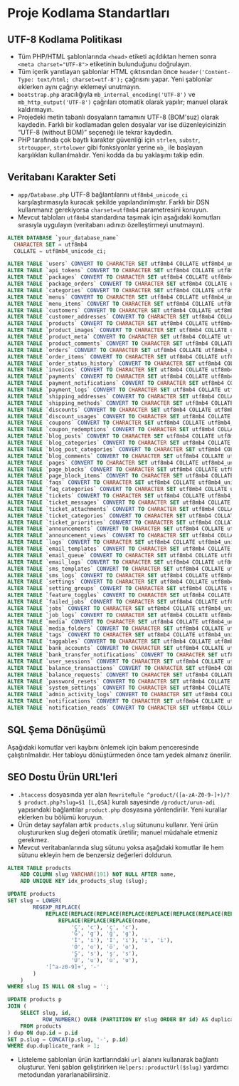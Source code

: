 # Proje Kodlama Standartları

## UTF-8 Kodlama Politikası
- Tüm PHP/HTML şablonlarında `<head>` etiketi açıldıktan hemen sonra `<meta charset="UTF-8">` etiketinin bulunduğunu doğrulayın.
- Tüm içerik yanıtlayan şablonlar HTML çıktısından önce `header('Content-Type: text/html; charset=utf-8');` çağrısını yapar. Yeni şablonlar eklerken aynı çağrıyı eklemeyi unutmayın.
- `bootstrap.php` aracılığıyla `mb_internal_encoding('UTF-8')` ve `mb_http_output('UTF-8')` çağrıları otomatik olarak yapılır; manuel olarak kaldırmayın.
- Projedeki metin tabanlı dosyaların tamamını UTF-8 (BOM'suz) olarak kaydedin. Farklı bir kodlamadan gelen dosyalar var ise düzenleyicinizin “UTF-8 (without BOM)” seçeneği ile tekrar kaydedin.
- PHP tarafında çok baytlı karakter güvenliği için `strlen`, `substr`, `strtoupper`, `strtolower` gibi fonksiyonlar yerine `mb_` ile başlayan karşılıkları kullanılmalıdır. Yeni kodda da bu yaklaşımı takip edin.

## Veritabanı Karakter Seti
- `app/Database.php` UTF-8 bağlantılarını `utf8mb4_unicode_ci` karşılaştırmasıyla kuracak şekilde yapılandırılmıştır. Farklı bir DSN kullanmanız gerekiyorsa `charset=utf8mb4` parametresini koruyun.
- Mevcut tabloları `utf8mb4` standardına taşımak için aşağıdaki komutları sırasıyla uygulayın (veritabanı adınızı özelleştirmeyi unutmayın).

```sql
ALTER DATABASE `your_database_name`
  CHARACTER SET = utf8mb4
  COLLATE = utf8mb4_unicode_ci;

ALTER TABLE `users` CONVERT TO CHARACTER SET utf8mb4 COLLATE utf8mb4_unicode_ci;
ALTER TABLE `api_tokens` CONVERT TO CHARACTER SET utf8mb4 COLLATE utf8mb4_unicode_ci;
ALTER TABLE `packages` CONVERT TO CHARACTER SET utf8mb4 COLLATE utf8mb4_unicode_ci;
ALTER TABLE `package_orders` CONVERT TO CHARACTER SET utf8mb4 COLLATE utf8mb4_unicode_ci;
ALTER TABLE `categories` CONVERT TO CHARACTER SET utf8mb4 COLLATE utf8mb4_unicode_ci;
ALTER TABLE `menus` CONVERT TO CHARACTER SET utf8mb4 COLLATE utf8mb4_unicode_ci;
ALTER TABLE `menu_items` CONVERT TO CHARACTER SET utf8mb4 COLLATE utf8mb4_unicode_ci;
ALTER TABLE `customers` CONVERT TO CHARACTER SET utf8mb4 COLLATE utf8mb4_unicode_ci;
ALTER TABLE `customer_addresses` CONVERT TO CHARACTER SET utf8mb4 COLLATE utf8mb4_unicode_ci;
ALTER TABLE `products` CONVERT TO CHARACTER SET utf8mb4 COLLATE utf8mb4_unicode_ci;
ALTER TABLE `product_images` CONVERT TO CHARACTER SET utf8mb4 COLLATE utf8mb4_unicode_ci;
ALTER TABLE `product_meta` CONVERT TO CHARACTER SET utf8mb4 COLLATE utf8mb4_unicode_ci;
ALTER TABLE `product_comments` CONVERT TO CHARACTER SET utf8mb4 COLLATE utf8mb4_unicode_ci;
ALTER TABLE `orders` CONVERT TO CHARACTER SET utf8mb4 COLLATE utf8mb4_unicode_ci;
ALTER TABLE `order_items` CONVERT TO CHARACTER SET utf8mb4 COLLATE utf8mb4_unicode_ci;
ALTER TABLE `order_status_history` CONVERT TO CHARACTER SET utf8mb4 COLLATE utf8mb4_unicode_ci;
ALTER TABLE `invoices` CONVERT TO CHARACTER SET utf8mb4 COLLATE utf8mb4_unicode_ci;
ALTER TABLE `payments` CONVERT TO CHARACTER SET utf8mb4 COLLATE utf8mb4_unicode_ci;
ALTER TABLE `payment_notifications` CONVERT TO CHARACTER SET utf8mb4 COLLATE utf8mb4_unicode_ci;
ALTER TABLE `payment_logs` CONVERT TO CHARACTER SET utf8mb4 COLLATE utf8mb4_unicode_ci;
ALTER TABLE `shipping_addresses` CONVERT TO CHARACTER SET utf8mb4 COLLATE utf8mb4_unicode_ci;
ALTER TABLE `shipping_methods` CONVERT TO CHARACTER SET utf8mb4 COLLATE utf8mb4_unicode_ci;
ALTER TABLE `discounts` CONVERT TO CHARACTER SET utf8mb4 COLLATE utf8mb4_unicode_ci;
ALTER TABLE `discount_usages` CONVERT TO CHARACTER SET utf8mb4 COLLATE utf8mb4_unicode_ci;
ALTER TABLE `coupons` CONVERT TO CHARACTER SET utf8mb4 COLLATE utf8mb4_unicode_ci;
ALTER TABLE `coupon_redemptions` CONVERT TO CHARACTER SET utf8mb4 COLLATE utf8mb4_unicode_ci;
ALTER TABLE `blog_posts` CONVERT TO CHARACTER SET utf8mb4 COLLATE utf8mb4_unicode_ci;
ALTER TABLE `blog_categories` CONVERT TO CHARACTER SET utf8mb4 COLLATE utf8mb4_unicode_ci;
ALTER TABLE `blog_post_categories` CONVERT TO CHARACTER SET utf8mb4 COLLATE utf8mb4_unicode_ci;
ALTER TABLE `blog_comments` CONVERT TO CHARACTER SET utf8mb4 COLLATE utf8mb4_unicode_ci;
ALTER TABLE `pages` CONVERT TO CHARACTER SET utf8mb4 COLLATE utf8mb4_unicode_ci;
ALTER TABLE `page_blocks` CONVERT TO CHARACTER SET utf8mb4 COLLATE utf8mb4_unicode_ci;
ALTER TABLE `page_block_items` CONVERT TO CHARACTER SET utf8mb4 COLLATE utf8mb4_unicode_ci;
ALTER TABLE `faqs` CONVERT TO CHARACTER SET utf8mb4 COLLATE utf8mb4_unicode_ci;
ALTER TABLE `faq_categories` CONVERT TO CHARACTER SET utf8mb4 COLLATE utf8mb4_unicode_ci;
ALTER TABLE `tickets` CONVERT TO CHARACTER SET utf8mb4 COLLATE utf8mb4_unicode_ci;
ALTER TABLE `ticket_messages` CONVERT TO CHARACTER SET utf8mb4 COLLATE utf8mb4_unicode_ci;
ALTER TABLE `ticket_attachments` CONVERT TO CHARACTER SET utf8mb4 COLLATE utf8mb4_unicode_ci;
ALTER TABLE `ticket_categories` CONVERT TO CHARACTER SET utf8mb4 COLLATE utf8mb4_unicode_ci;
ALTER TABLE `ticket_priorities` CONVERT TO CHARACTER SET utf8mb4 COLLATE utf8mb4_unicode_ci;
ALTER TABLE `announcements` CONVERT TO CHARACTER SET utf8mb4 COLLATE utf8mb4_unicode_ci;
ALTER TABLE `announcement_views` CONVERT TO CHARACTER SET utf8mb4 COLLATE utf8mb4_unicode_ci;
ALTER TABLE `logs` CONVERT TO CHARACTER SET utf8mb4 COLLATE utf8mb4_unicode_ci;
ALTER TABLE `email_templates` CONVERT TO CHARACTER SET utf8mb4 COLLATE utf8mb4_unicode_ci;
ALTER TABLE `email_queue` CONVERT TO CHARACTER SET utf8mb4 COLLATE utf8mb4_unicode_ci;
ALTER TABLE `email_logs` CONVERT TO CHARACTER SET utf8mb4 COLLATE utf8mb4_unicode_ci;
ALTER TABLE `sms_templates` CONVERT TO CHARACTER SET utf8mb4 COLLATE utf8mb4_unicode_ci;
ALTER TABLE `sms_logs` CONVERT TO CHARACTER SET utf8mb4 COLLATE utf8mb4_unicode_ci;
ALTER TABLE `settings` CONVERT TO CHARACTER SET utf8mb4 COLLATE utf8mb4_unicode_ci;
ALTER TABLE `setting_groups` CONVERT TO CHARACTER SET utf8mb4 COLLATE utf8mb4_unicode_ci;
ALTER TABLE `feature_toggles` CONVERT TO CHARACTER SET utf8mb4 COLLATE utf8mb4_unicode_ci;
ALTER TABLE `failed_jobs` CONVERT TO CHARACTER SET utf8mb4 COLLATE utf8mb4_unicode_ci;
ALTER TABLE `jobs` CONVERT TO CHARACTER SET utf8mb4 COLLATE utf8mb4_unicode_ci;
ALTER TABLE `job_logs` CONVERT TO CHARACTER SET utf8mb4 COLLATE utf8mb4_unicode_ci;
ALTER TABLE `media` CONVERT TO CHARACTER SET utf8mb4 COLLATE utf8mb4_unicode_ci;
ALTER TABLE `media_folders` CONVERT TO CHARACTER SET utf8mb4 COLLATE utf8mb4_unicode_ci;
ALTER TABLE `tags` CONVERT TO CHARACTER SET utf8mb4 COLLATE utf8mb4_unicode_ci;
ALTER TABLE `taggables` CONVERT TO CHARACTER SET utf8mb4 COLLATE utf8mb4_unicode_ci;
ALTER TABLE `bank_accounts` CONVERT TO CHARACTER SET utf8mb4 COLLATE utf8mb4_unicode_ci;
ALTER TABLE `bank_transfer_notifications` CONVERT TO CHARACTER SET utf8mb4 COLLATE utf8mb4_unicode_ci;
ALTER TABLE `user_sessions` CONVERT TO CHARACTER SET utf8mb4 COLLATE utf8mb4_unicode_ci;
ALTER TABLE `balance_transactions` CONVERT TO CHARACTER SET utf8mb4 COLLATE utf8mb4_unicode_ci;
ALTER TABLE `balance_requests` CONVERT TO CHARACTER SET utf8mb4 COLLATE utf8mb4_unicode_ci;
ALTER TABLE `password_resets` CONVERT TO CHARACTER SET utf8mb4 COLLATE utf8mb4_unicode_ci;
ALTER TABLE `system_settings` CONVERT TO CHARACTER SET utf8mb4 COLLATE utf8mb4_unicode_ci;
ALTER TABLE `admin_activity_logs` CONVERT TO CHARACTER SET utf8mb4 COLLATE utf8mb4_unicode_ci;
ALTER TABLE `notifications` CONVERT TO CHARACTER SET utf8mb4 COLLATE utf8mb4_unicode_ci;
ALTER TABLE `notification_reads` CONVERT TO CHARACTER SET utf8mb4 COLLATE utf8mb4_unicode_ci;
```

## SQL Şema Dönüşümü
Aşağıdaki komutlar veri kaybını önlemek için bakım penceresinde çalıştırılmalıdır. Her tabloyu dönüştürmeden önce tam yedek almanız önerilir.

## SEO Dostu Ürün URL'leri
- `.htaccess` dosyasında yer alan `RewriteRule ^product/([a-zA-Z0-9-]+)/?$ product.php?slug=$1 [L,QSA]` kuralı sayesinde `/product/urun-adi` yapısındaki bağlantılar `product.php` dosyasına yönlendirilir. Yeni kurallar eklerken bu bölümü koruyun.
- Ürün detay sayfaları artık `products.slug` sütununu kullanır. Yeni ürün oluştururken slug değeri otomatik üretilir; manuel müdahale etmeniz gerekmez.
- Mevcut veritabanlarında slug sütunu yoksa aşağıdaki komutlar ile hem sütunu ekleyin hem de benzersiz değerleri doldurun.

```sql
ALTER TABLE products
    ADD COLUMN slug VARCHAR(191) NOT NULL AFTER name,
    ADD UNIQUE KEY idx_products_slug (slug);

UPDATE products
SET slug = LOWER(
        REGEXP_REPLACE(
            REPLACE(REPLACE(REPLACE(REPLACE(REPLACE(REPLACE(REPLACE(REPLACE(
                REPLACE(REPLACE(REPLACE(name,
                    'Ç', 'c'), 'ç', 'c'),
                    'Ğ', 'g'), 'ğ', 'g'),
                    'İ', 'i'), 'I', 'i'), 'ı', 'i'),
                    'Ö', 'o'), 'ö', 'o'),
                    'Ş', 's'), 'ş', 's'),
                    'Ü', 'u'), 'ü', 'u'),
            '[^a-z0-9]+', '-'
        )
    )
WHERE slug IS NULL OR slug = '';

UPDATE products p
JOIN (
    SELECT slug, id,
           ROW_NUMBER() OVER (PARTITION BY slug ORDER BY id) AS duplicate_rank
    FROM products
) dup ON dup.id = p.id
SET p.slug = CONCAT(p.slug, '-', p.id)
WHERE dup.duplicate_rank > 1;
```
- Listeleme şablonları ürün kartlarındaki `url` alanını kullanarak bağlantı oluşturur. Yeni şablon geliştirirken `Helpers::productUrl($slug)` yardımcı metodundan yararlanabilirsiniz.
